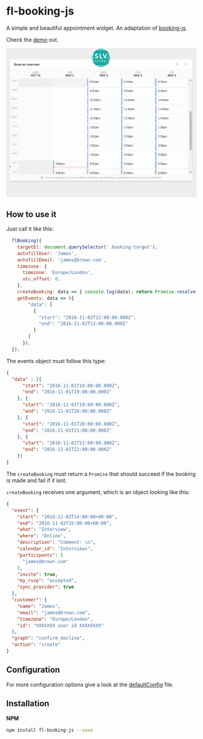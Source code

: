 # fl-booking-js
A simple and beautiful appointment widget. An adaptation of [booking-js](https://github.com/timekit-io/booking-js).


Check the [demo](http://fourlabsldn.github.io/fl-booking-js/examples/bookings.html) out.

![Usage demo](./examples/usage-demo.gif)

## How to use it

Just call it like this:

``` javascript
  flBooking({
    targetEl: document.querySelector('.booking-target'),
    autofillUser: 'James',
    autofillEmail: 'james@brown.com',
    timezone: {
      timezone: 'Europe/London',
      utc_offset: 0,
    },
    createBooking: data => { console.log(data); return Promise.resolve(data) }, // must return a promise
    getEvents: data => ({
        "data": [
          {
            "start": "2016-11-02T12:00:00.000Z",
            "end": "2016-11-02T13:00:00.000Z"
          }
        ]
      }),
  });
```

The events object must follow this type:

``` json
{
  "data" : [{
      "start": "2016-11-01T18:00:00.000Z",
      "end": "2016-11-01T19:00:00.000Z"
    }, {
      "start": "2016-11-01T19:00:00.000Z",
      "end": "2016-11-01T20:00:00.000Z"
    }, {
      "start": "2016-11-01T20:00:00.000Z",
      "end": "2016-11-01T21:00:00.000Z"
    }, {
      "start": "2016-11-01T21:00:00.000Z",
      "end": "2016-11-01T22:00:00.000Z"
    }]
}

```

The `createBooking` must return a `Promise` that should succeed if the booking is made and fail if it isnt.

`createBooking` receives one argument, which is an object looking like this:

``` json
{
  "event": {
    "start": "2016-11-02T14:00:00+00:00",
    "end": "2016-11-02T15:00:00+00:00",
    "what": "Interview",
    "where": "Online",
    "description": "Comment: \n",
    "calendar_id": "Interviews",
    "participants": [
      "james@brown.com"
    ],
    "invite": true,
    "my_rsvp": "accepted",
    "sync_provider": true
  },
  "customer": {
    "name": "James",
    "email": "james@brown.com",
    "timezone": "Europe/London",
    "id": "XXXXXXX user id XXXXXXXX"
  },
  "graph": "confirm_decline",
  "action": "create"
}
```

## Configuration

For more configuration options give a look at the [defaultConfig](./src/defaultConfig.js) file.


## Installation
**NPM**

```bash
npm install fl-booking-js --save
```
